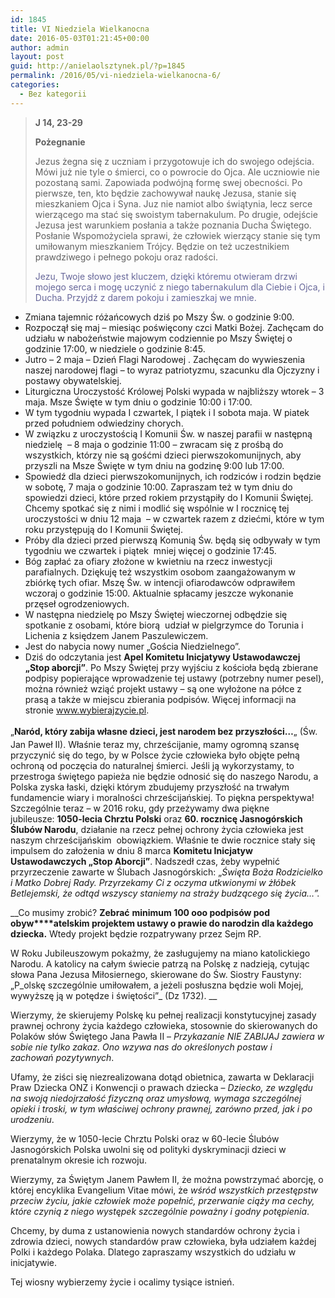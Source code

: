 ```yaml
---
id: 1845
title: VI Niedziela Wielkanocna
date: 2016-05-03T01:21:45+00:00
author: admin
layout: post
guid: http://anielaolsztynek.pl/?p=1845
permalink: /2016/05/vi-niedziela-wielkanocna-6/
categories:
  - Bez kategorii
---
```

> **J 14, 23-29**
> 
> **Pożegnanie**
> 
> Jezus żegna się z uczniam i przygotowuje ich do swojego odejścia. Mówi już nie tyle o śmierci, co o powrocie do Ojca. Ale uczniowie nie pozostaną sami. Zapowiada podwójną formę swej obecności. Po pierwsze, ten, kto będzie zachowywał naukę Jezusa, stanie się mieszkaniem Ojca i Syna. Juz nie namiot albo świątynia, lecz serce wierzącego ma stać się swoistym tabernakulum. Po drugie, odejście Jezusa jest warunkiem posłania a także poznania Ducha Świętego. Posłanie Wspomożyciela sprawi, że człowiek wierzący stanie się tym umiłowanym mieszkaniem Trójcy. Będzie on też uczestnikiem prawdziwego i pełnego pokoju oraz radości.
> 
> <span style="color: #666699;">Jezu, Twoje słowo jest kluczem, dzięki któremu otwieram drzwi mojego serca i mogę uczynić z niego tabernakulum dla Ciebie i Ojca, i Ducha. Przyjdź z darem pokoju i zamieszkaj we mnie. </span>

  * Zmiana tajemnic różańcowych dziś po Mszy Św. o godzinie 9:00.
  * Rozpoczął się maj &#8211; miesiąc poświęcony czci Matki Bożej. Zachęcam do udziału w nabożeństwie majowym codziennie po Mszy Świętej o godzinie 17:00, w niedziele o godzinie 8:45.
  * Jutro &#8211; 2 maja &#8211; Dzień Flagi Narodowej . Zachęcam do wywieszenia naszej narodowej flagi &#8211; to wyraz patriotyzmu, szacunku dla Ojczyzny i postawy obywatelskiej.
  * Liturgiczna Uroczystość Królowej Polski wypada w najbliższy wtorek &#8211; 3 maja. Msze Święte w tym dniu o godzinie 10:00 i 17:00.
  * W tym tygodniu wypada I czwartek, I piątek i I sobota maja. W piatek przed południem odwiedziny chorych.
  * W związku z uroczystością I Komunii Św. w naszej parafii w następną niedzielę  &#8211; 8 maja o godzinie 11:00 – zwracam się z prośbą do wszystkich, którzy nie są gośćmi dzieci pierwszokomunijnych, aby przyszli na Msze Święte w tym dniu na godzinę 9:00 lub 17:00.
  * Spowiedź dla dzieci pierwszokomunijnych, ich rodziców i rodzin będzie w sobotę, 7 maja o godzinie 10:00. Zapraszam też w tym dniu do spowiedzi dzieci, które przed rokiem przystąpiły do I Komunii Świętej. Chcemy spotkać się z nimi i modlić się wspólnie w I rocznicę tej uroczystości w dniu 12 maja  &#8211; w czwartek razem z dziećmi, które w tym roku przystępują do I Komunii Świętej.
  * Próby dla dzieci przed pierwszą Komunią Św. będą się odbywały w tym tygodniu we czwartek i piątek  mniej więcej o godzinie 17:45.
  * Bóg zapłać za ofiary złożone w kwietniu na rzecz inwestycji parafialnych. Dziękuję też wszystkim osobom zaangażowanym w zbiórkę tych ofiar. Mszę Św. w intencji ofiarodawców odprawiłem wczoraj o godzinie 15:00. Aktualnie spłacamy jeszcze wykonanie przęseł ogrodzeniowych.
  * W następna niedzielę po Mszy Świętej wieczornej odbędzie się spotkanie z osobami, które biorą  udział w pielgrzymce do Torunia i Lichenia z księdzem Janem Paszulewiczem.
  * Jest do nabycia nowy numer &#8222;Gościa Niedzielnego&#8221;.
  * Dziś do odczytania jest **Apel Komitetu Inicjatywy Ustawodawczej &#8222;Stop aborcji&#8221;**. Po Mszy Świętej przy wyjściu z kościoła będą zbierane podpisy popierające wprowadzenie tej ustawy (potrzebny numer pesel), można również wziąć projekt ustawy &#8211; są one wyłożone na półce z prasą a także w miejscu zbierania podpisów. Więcej informacji na stronie www.wybierajzycie.pl.

<span style="line-height: 24px;">&#8222;<strong>Naród, który zabija własne dzieci, jest narodem bez przyszłości&#8230;</strong>&#8222;</span> (Św. Jan Paweł II). Właśnie teraz my, chrześcijanie, mamy ogromną szansę przyczynić się do tego, by w Polsce życie człowieka było objęte pełną ochroną od poczęcia do naturalnej śmierci. Jeśli ją wykorzystamy, to przestroga świętego papieża nie będzie odnosić się do naszego Narodu, a Polska zyska łaski, dzięki którym zbudujemy przyszłość na trwałym fundamencie wiary i moralności chrześcijańskiej. To piękna perspektywa! Szczególnie teraz &#8211; w 2016 roku, gdy przeżywamy dwa piękne jubileusze: **1050-lecia Chrztu Polski** oraz **60. rocznicę Jasnogórskich Ślubów Narodu**, działanie na rzecz pełnej ochrony życia człowieka jest naszym chrześcijańskim  obowiązkiem. Właśnie te dwie rocznice stały się impulsem do założenia w dniu 8 marca **Komitetu Inicjatyw Ustawodawczych &#8222;Stop Aborcji&#8221;**. Nadszedł czas, żeby wypełnić przyrzeczenie zawarte w Ślubach Jasnogórskich: &#8222;_Święta Boża Rodzicielko i Matko Dobrej Rady. Przyrzekamy Ci z oczyma utkwionymi w żłóbek Betlejemski, że odtąd wszyscy staniemy na straży budzącego się życia&#8230;&#8221;._

 __Co musimy zrobić? **Zebrać** **minimum 100 ooo podpisów pod obyw****atelskim projektem ustawy o prawie do narodzin dla każdego dziecka.** Wtedy projekt będzie rozpatrywany przez Sejm RP.

W Roku Jubileuszowym pokażmy, że zasługujemy na miano katolickiego Narodu. A katolicy na całym świecie patrzą na Polskę z nadzieją, cytując słowa Pana Jezusa Miłosiernego, skierowane do Św. Siostry Faustyny: &#8222;P_olskę szczególnie umiłowałem, a jeżeli posłuszna będzie woli Mojej, wywyższę ją w potędze i świętości&#8221;_ (Dz 1732). __

Wierzymy, że skierujemy Polskę ku pełnej realizacji konstytucyjnej zasady prawnej ochrony życia każdego człowieka, stosownie do skierowanych do Polaków słów Świętego Jana Pawła II – _Przykazanie NIE ZABIJAJ zawiera w sobie nie tylko zakaz. Ono wzywa nas do określonych postaw i zachowań pozytywnych_.

Ufamy, że ziści się niezrealizowana dotąd obietnica, zawarta w Deklaracji Praw Dziecka ONZ i Konwencji o prawach dziecka – _Dziecko, ze względu na swoją niedojrzałość fizyczną oraz umysłową, wymaga szczególnej opieki i troski, w tym właściwej ochrony prawnej, zarówno przed, jak i po urodzeniu_.

Wierzymy, że w 1050-lecie Chrztu Polski oraz w 60-lecie Ślubów Jasnogórskich Polska uwolni się od polityki dyskryminacji dzieci w prenatalnym okresie ich rozwoju.

Wierzymy, za Świętym Janem Pawłem II, że można powstrzymać aborcję, o której encyklika Evangelium Vitae mówi, że _wśród_ _wszystkich przestępstw przeciw życiu, jakie człowiek może popełnić, przerwanie ciąży ma cechy, które czynią z niego występek szczególnie poważny i godny potępienia_.

Chcemy, by duma z ustanowienia nowych standardów ochrony życia i zdrowia dzieci, nowych standardów praw człowieka, była udziałem każdej Polki i każdego Polaka. Dlatego zapraszamy wszystkich do udziału w inicjatywie.

Tej wiosny wybierzemy życie i ocalimy tysiące istnień.